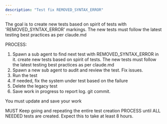 ```yaml
---
description: "Test fix REMOVED_SYNTAX_ERROR"
---
```


The goal is to create new tests based on spirit of tests with 'REMOVED_SYNTAX_ERROR' markings.
The new tests must follow the latest testing best practices as per claude.md

PROCESS:
1) Spawn a sub agent to find next test with REMOVED_SYNTAX_ERROR in it. create new tests based on spirit of tests. The new tests must follow the latest testing best practices as per claude.md
2) Spawn a new sub agent to audit and review the test. Fix issues.
3) Run the test
4) If needed, fix the system under test based on the failure
5) Delete the legacy test
6) Save work in progress to report log. git commit. 


You must update and save your work

MUST Keep going and repeating the entire test creation PROCESS until ALL NEEDED tests are created. Expect this to take at least 8 hours.

